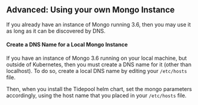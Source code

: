 ## Advanced: Using your own Mongo Instance
If you already have an instance of Mongo running 3.6, then you may use it as long as it can be discovered by DNS.

#### Create a DNS Name for a Local Mongo Instance
If you have an instance of Mongo 3.6 running on your local machine, but outside of Kubernetes, then you must create a DNS name for it (other than localhost). To do so, create a local DNS name by editing your `/etc/hosts` file. 

Then, when you install the Tidepool helm chart, set the mongo parameters accordingly, using the host name that you placed
in your `/etc/hosts` file.

